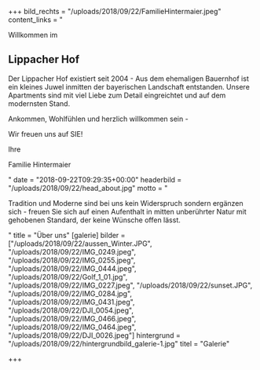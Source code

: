 +++
bild_rechts = "/uploads/2018/09/22/FamilieHintermaier.jpeg"
content_links = "<p>Willkommen im </p><h2>Lippacher Hof</h2><p>Der Lippacher Hof existiert seit 2004 - Aus dem ehemaligen Bauernhof ist ein kleines Juwel inmitten der bayerischen Landschaft entstanden. Unsere Apartments sind mit viel Liebe zum Detail eingreichtet und auf dem modernsten Stand.  </p><p>Ankommen, Wohlfühlen und herzlich willkommen sein - </p><p>Wir freuen uns auf SIE!</p><p>Ihre </p><p>Familie Hintermaier</p>"
date = "2018-09-22T09:29:35+00:00"
headerbild = "/uploads/2018/09/22/head_about.jpg"
motto = "<p>Tradition und Moderne sind bei uns kein Widerspruch sondern ergänzen sich - freuen Sie sich auf einen Aufenthalt in mitten unberührter Natur mit gehobenen Standard, der keine Wünsche offen lässt.</p>"
title = "Über uns"
[galerie]
bilder = ["/uploads/2018/09/22/aussen_Winter.JPG", "/uploads/2018/09/22/IMG_0249.jpeg", "/uploads/2018/09/22/IMG_0255.jpeg", "/uploads/2018/09/22/IMG_0444.jpeg", "/uploads/2018/09/22/Golf_1_01.jpg", "/uploads/2018/09/22/IMG_0227.jpeg", "/uploads/2018/09/22/sunset.JPG", "/uploads/2018/09/22/IMG_0284.jpg", "/uploads/2018/09/22/IMG_0431.jpeg", "/uploads/2018/09/22/DJI_0054.jpeg", "/uploads/2018/09/22/IMG_0466.jpeg", "/uploads/2018/09/22/IMG_0464.jpeg", "/uploads/2018/09/22/DJI_0026.jpeg"]
hintergrund = "/uploads/2018/09/22/hintergrundbild_galerie-1.jpg"
titel = "Galerie"

+++

